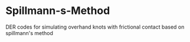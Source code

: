 # Spillmann-s-Method
DER codes for simulating overhand knots with frictional contact based on spillmann's method
